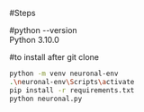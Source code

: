 #Steps

#python --version  
Python 3.10.0

#to install after git clone
```sh
python -m venv neuronal-env
.\neuronal-env\Scripts\activate
pip install -r requirements.txt
python neuronal.py
```
